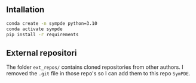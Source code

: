 ## Intallation

```bash
conda create -n sympde python=3.10
conda activate sympde
pip install -r requirements
```

## External repositori
The folder `ext_repos/` contains cloned repositories from other authors. I removed the `.git` file in those repo's so I can add them to this repo `SymPDE`.